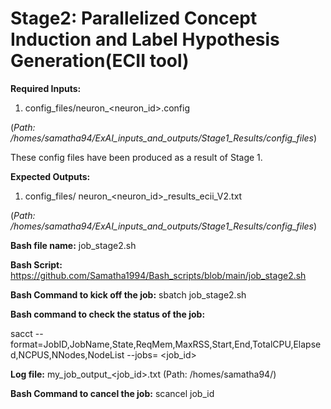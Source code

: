 # Stage2: Parallelized Concept Induction and Label Hypothesis Generation(ECII tool)

**Required Inputs:**

1) config_files/neuron_<neuron_id>.config

 (_Path: /homes/samatha94/ExAI_inputs_and_outputs/Stage1_Results/config_files_)
   
   These config files have been produced as a result of Stage 1.

**Expected Outputs:** 

1) config_files/	neuron_<neuron_id>_results_ecii_V2.txt

 (_Path: /homes/samatha94/ExAI_inputs_and_outputs/Stage1_Results/config_files_)



**Bash file name:** job_stage2.sh

**Bash Script:** https://github.com/Samatha1994/Bash_scripts/blob/main/job_stage2.sh

**Bash Command to kick off the job:** sbatch job_stage2.sh

**Bash command to check the status of the job:**

sacct --format=JobID,JobName,State,ReqMem,MaxRSS,Start,End,TotalCPU,Elapsed,NCPUS,NNodes,NodeList --jobs= <job_id>

**Log file:** my_job_output_<job_id>.txt (Path: /homes/samatha94/)

**Bash Command to cancel the job:** scancel job_id

